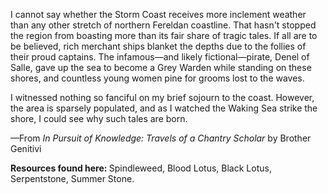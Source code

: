 I cannot say whether the Storm Coast receives more inclement weather than any other stretch of northern Fereldan coastline. That hasn't stopped the region from boasting more than its fair share of tragic tales. If all are to be believed, rich merchant ships blanket the depths due to the follies of their proud captains. The infamous—and likely fictional—pirate, Denel of Salle, gave up the sea to become a Grey Warden while standing on these shores, and countless young women pine for grooms lost to the waves.

I witnessed nothing so fanciful on my brief sojourn to the coast. However, the area is sparsely populated, and as I watched the Waking Sea strike the shore, I could see why such tales are born.

—From <i> In Pursuit of Knowledge: Travels of a Chantry Scholar </i> by Brother Genitivi
<division>

<b> Resources found here: </b> Spindleweed, Blood Lotus, Black Lotus, Serpentstone, Summer Stone.

